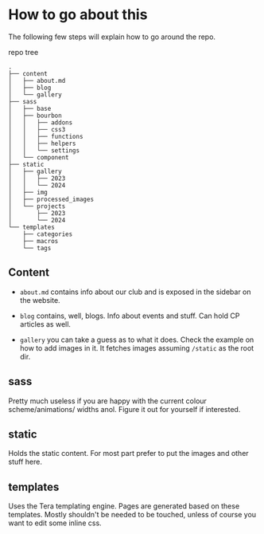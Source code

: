 # How to go about this

The following few steps will explain how to go around the repo.

repo tree

```
.
├── content
│   ├── about.md
│   ├── blog
│   └── gallery
├── sass
│   ├── base
│   ├── bourbon
│   │   ├── addons
│   │   ├── css3
│   │   ├── functions
│   │   ├── helpers
│   │   └── settings
│   └── component
├── static
│   ├── gallery
│   │   ├── 2023
│   │   └── 2024
│   ├── img
│   ├── processed_images
│   └── projects
│       ├── 2023
│       └── 2024
└── templates
    ├── categories
    ├── macros
    └── tags

```

## Content

- `about.md` contains info about our club and is exposed in the sidebar on the
  website.

- `blog` contains, well, blogs. Info about events and stuff. Can hold CP
  articles as well.

- `gallery` you can take a guess as to what it does. Check the example on how
  to add images in it. It fetches images assuming `/static` as the root dir.

## sass

Pretty much useless if you are happy with the current colour scheme/animations/
widths anol. Figure it out for yourself if interested.

## static

Holds the static content. For most part prefer to put the images and other
stuff here.

## templates

Uses the Tera templating engine. Pages are generated based on these templates.
Mostly shouldn't be needed to be touched, unless of course you want to edit
some inline css.
